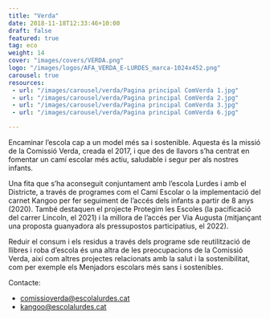 ```yaml
---
title: "Verda"
date: 2018-11-18T12:33:46+10:00
draft: false
featured: true
tag: eco
weight: 14
cover: "images/covers/VERDA.png"
logo: "/images/logos/AFA_VERDA_E-LURDES_marca-1024x452.png"
carousel: true
resources:
 - url: "/images/carousel/verda/Pagina principal ComVerda 1.jpg"
 - url: "/images/carousel/verda/Pagina principal ComVerda 2.jpg"
 - url: "/images/carousel/verda/Pagina principal ComVerda 3.jpg"
 - url: "/images/carousel/verda/Pagina principal ComVerda 6.jpg"

---
```


Encaminar l’escola cap a un model més sa i sostenible. 
Aquesta és la missió de la Comissió Verda, creada el 2017, i que des de llavors s’ha centrat en fomentar un camí escolar més actiu, saludable i segur per als nostres infants.

Una fita que s’ha aconseguit conjuntament amb l’escola Lurdes i amb el Districte, a través de programes com el Camí Escolar o la implementació del carnet Kangoo per fer seguiment de l’accés dels infants a partir de 8 anys (2020). També destaquen el projecte Protegim les Escoles (la pacificació del carrer Lincoln, el 2021) i la millora de l’accés per Via Augusta (mitjançant una proposta guanyadora als pressupostos participatius, el 2022).

Reduir el consum i els residus a través dels programe sde reutilització de llibres i roba d’escola és una altra de les preocupacions de la Comissió Verda, així com altres projectes relacionats amb la salut i la sostenibilitat, com per exemple els Menjadors escolars més sans i sostenibles.

Contacte: 
- [comissioverda@escolalurdes.cat](mailto:comissioverda@escolalurdes.cat)
- [kangoo@escolalurdes.cat](mailto:kangoo@escolalurdes.cat)

